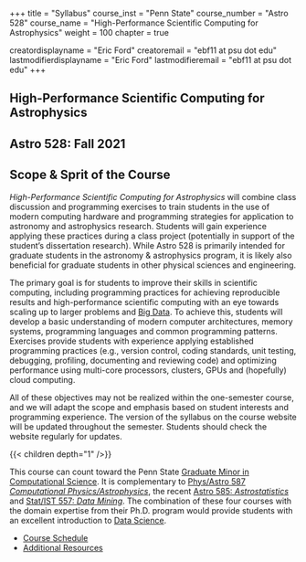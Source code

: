 +++
title = "Syllabus"
course_inst = "Penn State"
course_number = "Astro 528"
course_name = "High-Performance Scientific Computing for Astrophysics"
weight = 100
chapter = true

creatordisplayname = "Eric Ford"
creatoremail = "ebf11 at psu dot edu"
lastmodifierdisplayname = "Eric Ford"
lastmodifieremail = "ebf11 at psu dot edu"
+++

## High-Performance Scientific Computing for Astrophysics
## Astro 528:  Fall 2021
## Scope & Sprit of the Course

_High-Performance Scientific Computing for Astrophysics_ will combine class discussion and programming exercises to train students in the use of modern computing hardware and programming strategies for application to astronomy and astrophysics research.  Students will gain experience applying these practices during a class project (potentially in support of the student’s dissertation research).  While Astro 528 is primarily intended for graduate students in the astronomy & astrophysics program, it is likely also beneficial for graduate students in other physical sciences and engineering.

The primary goal is for students to improve their skills in scientific computing, including programming practices for achieving reproducible results and high-performance scientific computing with an eye towards scaling up to larger problems and [Big Data](http://en.wikipedia.org/wiki/Big_data).  To achieve this, students will develop a basic understanding of modern computer architectures, memory systems, programming languages and common programming patterns.  Exercises provide students with experience applying established programming practices (e.g., version control, coding standards, unit testing, debugging, profiling, documenting and reviewing code) and optimizing performance using multi-core processors, clusters, GPUs and (hopefully) cloud computing.

All of these objectives may not be realized within the one-semester course, and we will adapt the scope and emphasis based on student interests and programming experience.  The version of the syllabus on the course website will be updated throughout the semester.  Students should check the website regularly for updates.

{{< children depth="1"  />}}


This course can count toward the Penn State [Graduate Minor in Computational Science](http://www.csci.psu.edu/).  It is complementary to [Phys/Astro 587 _Computational Physics/Astrophysics_](https://bulletins.psu.edu/search/?scontext=courses&search=Astro+527&caturl=%2Fgraduate), the recent [Astro 585: _Astrostatistics_](https://bulletins.psu.edu/search/?scontext=courses&search=Astro+585&caturl=%2Fgraduate) and [Stat/IST 557: _Data Mining_](https://bulletins.psu.edu/search/?scontext=courses&search=Stat+557&caturl=%2Fgraduate).  The combination of these four courses with the domain expertise from their Ph.D. program would provide students with an excellent introduction to [Data Science](https://s3.amazonaws.com/aws.drewconway.com/viz/venn_diagram/data_science.html).

- [Course Schedule](/lessons/)
- [Additional Resources](/resources/other)


